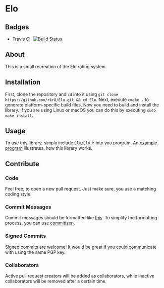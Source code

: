 # Elo

## Badges

* Travis CI: [![Build Status](https://travis-ci.org/rkr8/Elo.svg?branch=master)](https://travis-ci.org/rkr8/Elo)

## About

This is a small recreation of the Elo rating system.

## Installation

First, clone the repository and `cd` into it using `git clone https://github.com/rkr8/Elo.git && cd Elo`.
Next, execute `cmake .` to generate platform-specific build files. Now you need to build and install the library.
If you are using Linux or macOS you can do this by executing `sudo make install`.

## Usage

To use this library, simply include `Elo/Elo.h` into you program.
An [example program](example.cpp) illustrates, how this library works.

## Contribute

### Code

Feel free, to open a new pull request.
Just make sure, you use a matching coding style.

### Commit Messages

Commit messages should be formatted like [this](https://github.com/angular/angular.js/blob/master/CONTRIBUTING.md#-git-commit-guidelines).
To simplify the formatting process, you can use [commitizen](https://www.npmjs.com/package/commitizen).

### Signed Commits

Signed commits are welcome! It would be great if you could communicate with using the same PGP key.

### Collaborators

Active pull request creators will be added as collaborators, while inactive collaborators will be removed after a certain time.
